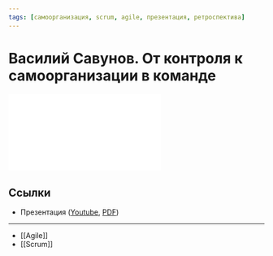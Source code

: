 ```yaml
---
tags: [самоорганизация, scrum, agile, презентация, ретроспектива]
---
```

# Василий Савунов. От контроля к самоорганизации в команде

![../assets/Савунов - От контроля к самоорганизации в команде.pdf](../assets/%D0%A1%D0%B0%D0%B2%D1%83%D0%BD%D0%BE%D0%B2%20-%20%D0%9E%D1%82%20%D0%BA%D0%BE%D0%BD%D1%82%D1%80%D0%BE%D0%BB%D1%8F%20%D0%BA%20%D1%81%D0%B0%D0%BC%D0%BE%D0%BE%D1%80%D0%B3%D0%B0%D0%BD%D0%B8%D0%B7%D0%B0%D1%86%D0%B8%D0%B8%20%D0%B2%20%D0%BA%D0%BE%D0%BC%D0%B0%D0%BD%D0%B4%D0%B5.pdf)

## Ссылки

* Презентация ([Youtube](https://www.youtube.com/watch?v=8syJliPlMbQ), [PDF](https://drive.google.com/file/d/1kU6l4gMN20gK2s7kBpXkhsY56eME9D4F/view?usp=sharing))

___

- [[Agile]]
- [[Scrum]]